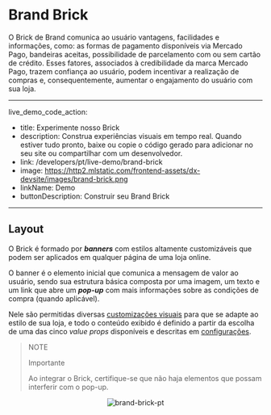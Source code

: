 # Brand Brick

O Brick de Brand comunica ao usuário vantagens, facilidades e informações, como: as formas de pagamento disponíveis via Mercado Pago, bandeiras aceitas, possibilidade de parcelamento com ou sem cartão de crédito. Esses fatores, associados à credibilidade da marca Mercado Pago, trazem confiança ao usuário, podem incentivar a realização de compras e, consequentemente, aumentar o engajamento do usuário com sua loja.

---
live_demo_code_action:
- title: Experimente nosso Brick
- description: Construa experiências visuais em tempo real. Quando estiver tudo pronto, baixe ou copie o código gerado para adicionar no seu site ou compartilhar com um desenvolvedor.
- link: /developers/pt/live-demo/brand-brick
- image: https://http2.mlstatic.com/frontend-assets/dx-devsite/images/brand-brick.png
- linkName: Demo
- buttonDescription: Construir seu Brand Brick
---

## Layout

O Brick é formado por **_banners_** com estilos altamente customizáveis que podem ser aplicados em qualquer página de uma loja online.

O banner é o elemento inicial que comunica a mensagem de valor ao usuário, sendo sua estrutura básica composta por uma imagem, um texto e um link que abre um **_pop-up_** com mais informações sobre as condições de compra (quando aplicável).  

Nele são permitidas diversas [customizações visuais](/developers/pt/docs/checkout-bricks/brand-brick/visual-customizations) para que se adapte ao estilo de sua loja, e todo o conteúdo exibido é definido a partir da escolha de uma das cinco _value props_ disponíveis e descritas em [configurações](/developers/pt/docs/checkout-bricks/brand-brick/settings/default-rendering).

> NOTE
>
> Importante
>
> Ao integrar o Brick, certifique-se que não haja elementos que possam interferir com o pop-up.

<center>

![brand-brick-pt](checkout-bricks/brand-brick-pt.gif)

</center> 